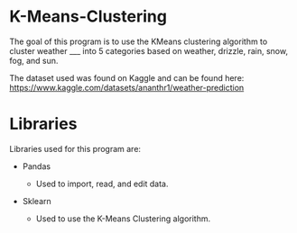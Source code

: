 # K-Means-Clustering

The goal of this program is to use the KMeans clustering algorithm to cluster weather ___ into 5 categories based on weather, drizzle, rain, snow, fog, and sun.

The dataset used was found on Kaggle and can be found here: https://www.kaggle.com/datasets/ananthr1/weather-prediction

# Libraries
Libraries used for this program are:

- Pandas
    - Used to import, read, and edit data.

- Sklearn
    - Used to use the K-Means Clustering algorithm.

